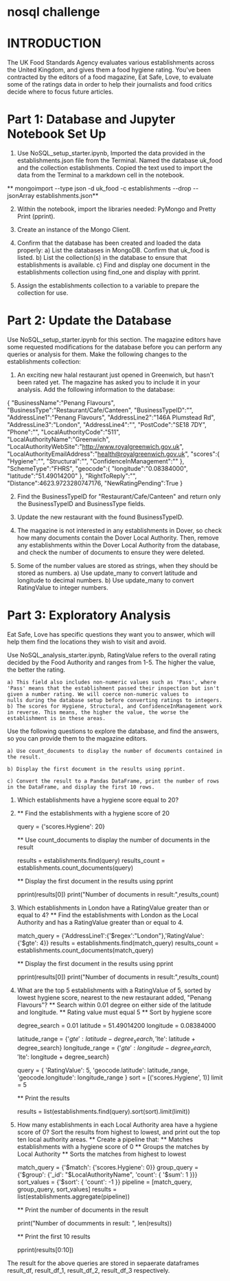 # nosql challenge

# INTRODUCTION

The UK Food Standards Agency evaluates various establishments across the United Kingdom, and gives them a food hygiene rating. You've been contracted by the editors of a food magazine, Eat Safe, Love, to evaluate some of the ratings data in order to help their journalists and food critics decide where to focus future articles.

# Part 1: Database and Jupyter Notebook Set Up

1. Use NoSQL_setup_starter.ipynb, Imported the data provided in the establishments.json file from the Terminal. Named the database uk_food and the collection establishments. Copied the text used to import the data from the Terminal to a markdown cell in the notebook.

  ** mongoimport --type json -d uk_food -c establishments --drop --jsonArray establishments.json**

2. Within the notebook, import the libraries needed: PyMongo and Pretty Print (pprint).

3. Create an instance of the Mongo Client.

4. Confirm that the database has been created and loaded the data properly:
	a) List the databases in MongoDB. Confirm that uk_food is listed.
	b) List the collection(s) in the database to ensure that establishments is available.
	c) Find and display one document in the establishments collection using find_one and display with pprint.

5. Assign the establishments collection to a variable to prepare the collection for use.

# Part 2: Update the Database

Use NoSQL_setup_starter.ipynb for this section. The magazine editors have some requested modifications for the database before you can perform any queries or analysis for them. Make the following changes to the establishments collection:

1. An exciting new halal restaurant just opened in Greenwich, but hasn't been rated yet. The magazine has asked you to include it in your analysis. Add the following information to the database:

{
    "BusinessName":"Penang Flavours",
    "BusinessType":"Restaurant/Cafe/Canteen",
    "BusinessTypeID":"",
    "AddressLine1":"Penang Flavours",
    "AddressLine2":"146A Plumstead Rd",
    "AddressLine3":"London",
    "AddressLine4":"",
    "PostCode":"SE18 7DY",
    "Phone":"",
    "LocalAuthorityCode":"511",
    "LocalAuthorityName":"Greenwich",
    "LocalAuthorityWebSite":"http://www.royalgreenwich.gov.uk",
    "LocalAuthorityEmailAddress":"health@royalgreenwich.gov.uk",
    "scores":{
        "Hygiene":"",
        "Structural":"",
        "ConfidenceInManagement":""
    },
    "SchemeType":"FHRS",
    "geocode":{
        "longitude":"0.08384000",
        "latitude":"51.49014200"
    },
    "RightToReply":"",
    "Distance":4623.9723280747176,
    "NewRatingPending":True
}


2. Find the BusinessTypeID for "Restaurant/Cafe/Canteen" and return only the BusinessTypeID and BusinessType fields.

3. Update the new restaurant with the found BusinessTypeID.

4. The magazine is not interested in any establishments in Dover, so check how many documents contain the Dover Local Authority. Then, remove any establishments within the Dover Local Authority from the database, and check the number of documents to ensure they were deleted.

5. Some of the number values are stored as strings, when they should be stored as numbers.
	a) Use update_many to convert latitude and longitude to decimal numbers.
	b) Use update_many to convert RatingValue to integer numbers.

# Part 3: Exploratory Analysis

Eat Safe, Love has specific questions they want you to answer, which will help them find the locations they wish to visit and avoid.

Use NoSQL_analysis_starter.ipynb, RatingValue refers to the overall rating decided by the Food Authority and ranges from 1-5. The higher the value, the better the rating.

	a) This field also includes non-numeric values such as 'Pass', where 'Pass' means that the establishment passed their inspection but isn't given a number rating. We will coerce non-numeric values to 		    nulls during the database setup before converting ratings to integers.
	b) The scores for Hygiene, Structural, and ConfidenceInManagement work in reverse. This means, the higher the value, the worse the establishment is in these areas.

Use the following questions to explore the database, and find the answers, so you can provide them to the magazine editors.

	a) Use count_documents to display the number of documents contained in the result.

	b) Display the first document in the results using pprint.

	c) Convert the result to a Pandas DataFrame, print the number of rows in the DataFrame, and display the first 10 rows.

1. Which establishments have a hygiene score equal to 20?
2. 
	** Find the establishments with a hygiene score of 20
   
	query = {'scores.Hygiene': 20}

	** Use count_documents to display the number of documents in the result
   
	results = establishments.find(query)
	results_count = establishments.count_documents(query)

	** Display the first document in the results using pprint
   
	pprint(results[0])
	print("Number of documents in result:",results_count)


4. Which establishments in London have a RatingValue greater than or equal to 4?
	** Find the establishments with London as the Local Authority and has a RatingValue greater than or equal to 4.
   
	match_query = {'AddressLine1':{'$regex':"London"},'RatingValue': {'$gte': 4}}
	results = establishments.find(match_query)
	results_count = establishments.count_documents(match_query)

	** Display the first document in the results using pprint
   
	pprint(results[0])
	print("Number of documents in result:",results_count)
 
6. What are the top 5 establishments with a RatingValue of 5, sorted by lowest hygiene score, nearest to the new restaurant added, "Penang Flavours"?
	** Search within 0.01 degree on either side of the latitude and longitude.
	** Rating value must equal 5
	** Sort by hygiene score
   
	degree_search = 0.01
	latitude = 51.49014200
	longitude = 0.08384000

	latitude_range = {'$gte': latitude - degree_search, '$lte': latitude + degree_search}
	longitude_range = {'$gte': longitude - degree_search, '$lte': longitude + degree_search}

	query = {
    	'RatingValue': 5,
    	'geocode.latitude': latitude_range,
    	'geocode.longitude': longitude_range
	}
	sort =  [('scores.Hygiene', 1)]
	limit = 5

	** Print the results
   
	results = list(establishments.find(query).sort(sort).limit(limit))


8. How many establishments in each Local Authority area have a hygiene score of 0? Sort the results from highest to lowest, and print out the top ten local authority areas.
	** Create a pipeline that: 
	**  Matches establishments with a hygiene score of 0
	**  Groups the matches by Local Authority
	**  Sorts the matches from highest to lowest
   
	match_query = {'$match': {'scores.Hygiene': 0}}
	group_query = {'$group': {'_id': "$LocalAuthorityName", 'count': { '$sum': 1 }}}
	sort_values = {'$sort': { 'count': -1 }}
	pipeline = [match_query, group_query, sort_values]
	results = list(establishments.aggregate(pipeline))

	** Print the number of documents in the result
   
	print("Number of documments in result: ", len(results))

	** Print the first 10 results
   
	pprint(results[0:10])


The result for the above queries are stored in sepaerate dataframes result_df, result_df_1, result_df_2, result_df_3 respectively.
 
